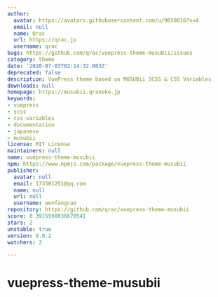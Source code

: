 ```yaml
---
author:
  avatar: https://avatars.githubusercontent.com/u/9658016?v=4
  email: null
  name: Qrac
  url: https://qrac.jp
  username: qrac
bugs: https://github.com/qrac/vuepress-theme-musubii/issues
category: theme
date: '2020-07-03T02:14:32.003Z'
deprecated: false
description: VuePress theme based on MUSUBii SCSS & CSS Variables
downloads: null
homepage: https://musubii.qranoko.jp
keywords:
- vuepress
- scss
- css-variables
- documentation
- japanese
- musubii
license: MIT License
maintainers: null
name: vuepress-theme-musubii
npm: https://www.npmjs.com/package/vuepress-theme-musubii
publisher:
  avatar: null
  email: 173581251@qq.com
  name: null
  url: null
  username: wenfangcao
repository: https://github.com/qrac/vuepress-theme-musubii
score: 0.3915590836670541
stars: 2
unstable: true
version: 0.0.2
watchers: 2

---
```


# vuepress-theme-musubii